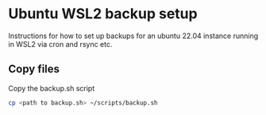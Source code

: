 # Ubuntu WSL2 backup setup

Instructions for how to set up backups for an ubuntu 22.04 instance running in WSL2 via cron and rsync etc.

## Copy files

Copy the backup.sh script

```bash
cp <path to backup.sh> ~/scripts/backup.sh
```

